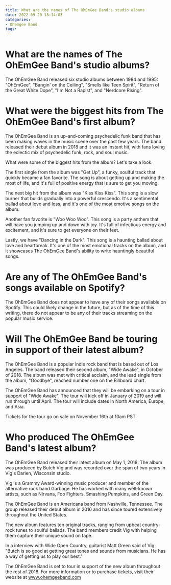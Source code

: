 ```yaml
---
title: What are the names of The OhEmGee Band's studio albums
date: 2022-09-20 18:14:03
categories:
- Ohemgee Band
tags:
---
```



#  What are the names of The OhEmGee Band's studio albums?

The OhEmGee Band released six studio albums between 1984 and 1995: "OhEmGee", "Bangin' on the Ceiling", "Smells like Teen Spirit", "Return of the Great White Dope", "I'm Not a Rapist", and "Nerdcore Rising".

#  What were the biggest hits from The OhEmGee Band's first album?

The OhEmGee Band is an up-and-coming psychedelic funk band that has been making waves in the music scene over the past few years. The band released their debut album in 2018 and it was an instant hit, with fans loving the eclectic mix of psychedelic funk, rock, and soul music.

What were some of the biggest hits from the album? Let's take a look.

The first single from the album was "Get Up", a funky, soulful track that quickly became a fan favorite. The song is about getting up and making the most of life, and it's full of positive energy that is sure to get you moving.

The next big hit from the album was "Kiss Kiss Kiss". This song is a slow burner that builds gradually into a powerful crescendo. It's a sentimental ballad about love and loss, and it's one of the most emotive songs on the album.

Another fan favorite is "Woo Woo Woo". This song is a party anthem that will have you jumping up and down with joy. It's full of infectious energy and excitement, and it's sure to get everyone on their feet.

Lastly, we have "Dancing in the Dark". This song is a haunting ballad about love and heartbreak. It's one of the most emotional tracks on the album, and it showcases The OhEmGee Band's ability to write hauntingly beautiful songs.

#  Are any of The OhEmGee Band's songs available on Spotify?

The OhEmGee Band does not appear to have any of their songs available on Spotify. This could likely change in the future, but as of the time of this writing, there do not appear to be any of their tracks streaming on the popular music service.

#  Will The OhEmGee Band be touring in support of their latest album?

The OhEmGee Band is a popular indie rock band that is based out of Los Angeles. The band released their second album, "Wide Awake", in October of 2018. The album was met with critical acclaim, and the lead single from the album, "Goodbye", reached number one on the Billboard chart.

The OhEmGee Band has announced that they will be embarking on a tour in support of "Wide Awake". The tour will kick off in January of 2019 and will run through until April. The tour will include dates in North America, Europe, and Asia.

Tickets for the tour go on sale on November 16th at 10am PST.

#  Who produced The OhEmGee Band's latest album?

The OhEmGee Band released their latest album on May 1, 2018. The album was produced by Butch Vig and was recorded over the span of two years in Vig's Darien, Wisconsin studio.

Vig is a Grammy Award-winning music producer and member of the alternative rock band Garbage. He has worked with many well-known artists, such as Nirvana, Foo Fighters, Smashing Pumpkins, and Green Day.

The OhEmGee Band is an Americana band from Nashville, Tennessee. The group released their debut album in 2016 and has since toured extensively throughout the United States.

The new album features ten original tracks, ranging from upbeat country-rock tunes to soulful ballads. The band members credit Vig with helping them capture their unique sound on tape.

In a interview with Wide Open Country, guitarist Matt Green said of Vig: "Butch is so good at getting great tones and sounds from musicians. He has a way of getting us to play our best."

The OhEmGee Band is set to tour in support of the new album throughout the rest of 2018. For more information or to purchase tickets, visit their website at www.ohemgeeband.com